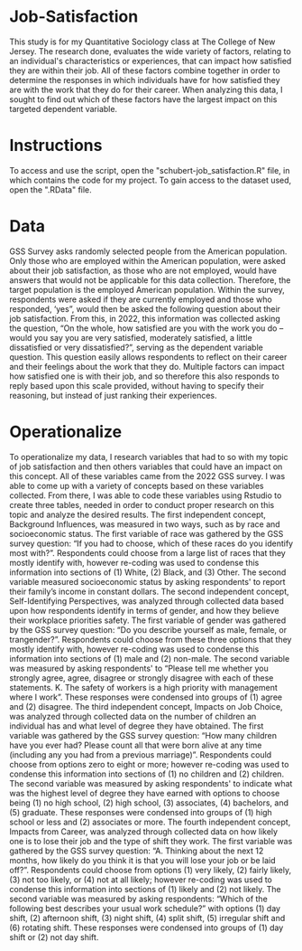 # Job-Satisfaction
This study is for my Quantitative Sociology class at The College of New Jersey. The research done, evaluates the wide variety of factors, relating to an individual's characteristics or experiences, that can impact how satisfied they are within their job. All of these factors combine together in order to determine the responses in which individuals have for how satisfied they are with the work that they do for their career. When analyzing this data, I sought to find out which of these factors have the largest impact on this targeted dependent variable. 
# Instructions
To access and use the script, open the "schubert-job_satisfaction.R" file, in which contains the code for my project. To gain access to the dataset used, open the ".RData" file. 
# Data
GSS Survey asks randomly selected people from the American population. Only those who are employed within the American population, were asked about their job satisfaction, as those who are not employed, would have answers that would not be applicable for this data collection. Therefore, the target population is the employed American population. Within the survey, respondents were asked if they are currently employed and those who responded, ‘yes”, would then be asked the following question about their job satisfaction. 
From this, in 2022, this information was collected asking the question, “On the whole, how satisfied are you with the work you do – would you say you are very satisfied, moderately satisfied, a little dissatisfied or very dissatisfied?”, serving as the dependent variable question.  This question easily allows respondents to reflect on their career and their feelings about the work that they do. Multiple factors can impact how satisfied one is with their job, and so therefore this also responds to reply based upon this scale provided, without having to specify their reasoning, but instead of just ranking their experiences. 
# Operationalize
To operationalize my data, I research variables that had to so with my topic of job satisfaction and then others variables that could have an impact on this concept. All of these variables came from the 2022 GSS survey. I was able to come up with a variety of concepts based on these variables collected. From there, I was able to code these variables using Rstudio to create three tables, needed in order to conduct proper research on this topic and analyze the desired results. 
The first independent concept, Background Influences, was measured in two ways, such as by race and socioeconomic status. The first variable of race was gathered by the GSS survey question: “If you had to choose, which of these races do you identify most with?”. Respondents could choose from a large list of races that they mostly identify with, however re-coding was used to condense this information into sections of (1) White, (2) Black, and (3) Other. The second variable measured socioeconomic status by asking respondents' to report their family’s income in constant dollars. 
The second independent concept, Self-Identifying Perspectives, was analyzed through collected data based upon how respondents identify in terms of gender, and how they believe their workplace priorities safety. The first variable of gender was gathered by the GSS survey question: “Do you describe yourself as male, female, or trangender?”. Respondents could choose from these three options that they mostly identify with, however re-coding was used to condense this information into sections of (1) male and (2) non-male. The second variable was measured by asking respondents' to “Please tell me whether you strongly agree, agree, disagree or strongly disagree with each of these statements. K. The safety of workers is a high priority with management where I work”. These responses were condensed into groups of (1) agree and (2) disagree. 
The third independent concept, Impacts on Job Choice, was analyzed through collected data on the number of children an individual has and what level of degree they have obtained. The first variable was gathered by the GSS survey question: “How many children have you ever had? Please count all that were born alive at any time (including any you had from a previous marriage)”. Respondents could choose from options zero to eight or more; however re-coding was used to condense this information into sections of (1) no children and (2) children. The second variable was measured by asking respondents' to indicate what was the highest level of degree they have earned with options to choose being (1) no high school, (2) high school, (3) associates, (4) bachelors, and (5) graduate. These responses were condensed into groups of (1) high school or less and (2) associates or more. 
The fourth independent concept, Impacts from Career, was analyzed through collected data on how likely one is to lose their job and the type of shift they work. The first variable was gathered by the GSS survey question: “A. Thinking about the next 12 months, how likely do you think it is that you will lose your job or be laid off?”. Respondents could choose from options (1) very likely, (2) fairly likely, (3) not too likely, or (4) not at all likely; however re-coding was used to condense this information into sections of (1) likely and (2) not likely. The second variable was measured by asking respondents: “Which of the following best describes your usual work schedule?” with options (1) day shift, (2) afternoon shift, (3) night shift, (4) split shift, (5) irregular shift and (6) rotating shift. These responses were condensed into groups of (1) day shift or (2) not day shift.
